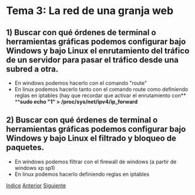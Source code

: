 # Tema 3: La red de una granja web
## 1) Buscar con qué órdenes de terminal o herramientas gráficas podemos configurar bajo Windows y bajo Linux el enrutamiento del tráfico de un servidor para pasar el tráfico desde una subred a otra. 

* En windows podemos hacerlo con el comando "route"
* En linux podemos hacerlo tanto con el comando route como definiendo reglas en iptables (hay que recordar que activar el enrutamiento con**  ****sudo echo "1" > /proc/sys/net/ipv4/ip_forward**

## 2) Buscar con qué órdenes de terminal o herramientas gráficas podemos configurar bajo Windows y bajo Linux el filtrado y bloqueo de paquetes. 

* En windows podemos filtrar con el firewall de windows (a partir de windows xp sp1)
* En linux podemos hacerlo definiendo reglas en iptables

[Indice](https://github.com/JoseAdriGP/SWAP-Practicas/blob/master/README.md) [Anterior](https://github.com/JoseAdriGP/SWAP/blob/master/Ejercicios/T2.md) [Siguiente](https://github.com/JoseAdriGP/SWAP/blob/master/Ejercicios/T4.md)
